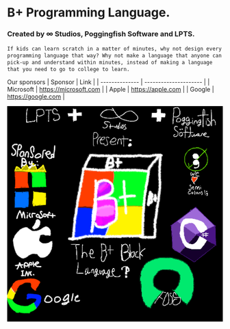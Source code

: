 # B+ Programming Language.
### Created by ∞ Studios, Poggingfish Software and LPTS.

```
If kids can learn scratch in a matter of minutes, why not design every programming language that way? Why not make a language that anyone can pick-up and understand within minutes, instead of making a language that you need to go to college to learn.
```

Our sponsors
| Sponsor        | Link                  |
| -------------- | --------------------- |
| Microsoft      | https://microsoft.com |
| Apple          | https://apple.com     |
| Google         | https://google.com    |

![The B+ Logo](bplus.png)